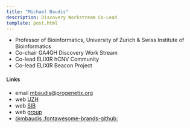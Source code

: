 ```yaml
---
title: "Michael Baudis"
description: Discovery Workstream Co-Lead
template: post.html
---
```


* Professor of Bioinformatics, University of Zurich & Swiss Institute of Bioinformatics  
* Co-chair GA4GH Discovery Work Stream  
* Co-lead ELIXIR hCNV Community  
* Co-lead ELIXIR Beacon Project  

<!--more-->

#### Links

* email [mbaudis@progenetix.org](mailto:mbaudis@progenetix.org)
* web [UZH](https://www.imls.uzh.ch/en/research/baudis.html)  
* web [SIB](https://www.sib.swiss/michael-baudis-group)  
* web [group](https://info.baudisgroup.org)  
* [@mbaudis :fontawesome-brands-github:](https://github.com/mbaudis)
